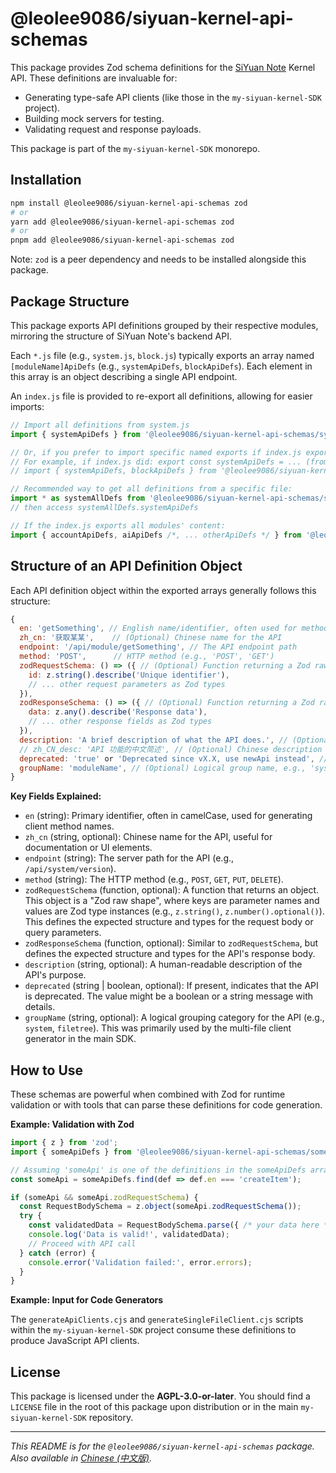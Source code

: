 # @leolee9086/siyuan-kernel-api-schemas

This package provides Zod schema definitions for the [SiYuan Note](https://b3log.org/siyuan/) Kernel API. These definitions are invaluable for:

-   Generating type-safe API clients (like those in the `my-siyuan-kernel-SDK` project).
-   Building mock servers for testing.
-   Validating request and response payloads.

This package is part of the `my-siyuan-kernel-SDK` monorepo.

## Installation

```bash
npm install @leolee9086/siyuan-kernel-api-schemas zod
# or
yarn add @leolee9086/siyuan-kernel-api-schemas zod
# or
pnpm add @leolee9086/siyuan-kernel-api-schemas zod
```

Note: `zod` is a peer dependency and needs to be installed alongside this package.

## Package Structure

This package exports API definitions grouped by their respective modules, mirroring the structure of SiYuan Note's backend API.

Each `*.js` file (e.g., `system.js`, `block.js`) typically exports an array named `[moduleName]ApiDefs` (e.g., `systemApiDefs`, `blockApiDefs`). Each element in this array is an object describing a single API endpoint.

An `index.js` file is provided to re-export all definitions, allowing for easier imports:

```javascript
// Import all definitions from system.js
import { systemApiDefs } from '@leolee9086/siyuan-kernel-api-schemas/system';

// Or, if you prefer to import specific named exports if index.js exports them individually (less common for arrays)
// For example, if index.js did: export const systemApiDefs = ... (from ./system.js)
// import { systemApiDefs, blockApiDefs } from '@leolee9086/siyuan-kernel-api-schemas';

// Recommended way to get all definitions from a specific file:
import * as systemAllDefs from '@leolee9086/siyuan-kernel-api-schemas/system';
// then access systemAllDefs.systemApiDefs

// If the index.js exports all modules' content:
import { accountApiDefs, aiApiDefs /*, ... otherApiDefs */ } from '@leolee9086/siyuan-kernel-api-schemas';
```

## Structure of an API Definition Object

Each API definition object within the exported arrays generally follows this structure:

```javascript
{
  en: 'getSomething', // English name/identifier, often used for method naming in clients
  zh_cn: '获取某某',    // (Optional) Chinese name for the API
  endpoint: '/api/module/getSomething', // The API endpoint path
  method: 'POST',      // HTTP method (e.g., 'POST', 'GET')
  zodRequestSchema: () => ({ // (Optional) Function returning a Zod raw shape for the request body
    id: z.string().describe('Unique identifier'),
    // ... other request parameters as Zod types
  }),
  zodResponseSchema: () => ({ // (Optional) Function returning a Zod raw shape for the response body
    data: z.any().describe('Response data'),
    // ... other response fields as Zod types
  }),
  description: 'A brief description of what the API does.', // (Optional) English description
  // zh_CN_desc: 'API 功能的中文简述', // (Optional) Chinese description (convention may vary)
  deprecated: 'true' or 'Deprecated since vX.X, use newApi instead', // (Optional) Deprecation status/message
  groupName: 'moduleName', // (Optional) Logical group name, e.g., 'system', 'block'
}
```

**Key Fields Explained:**

-   `en` (string): Primary identifier, often in camelCase, used for generating client method names.
-   `zh_cn` (string, optional): Chinese name for the API, useful for documentation or UI elements.
-   `endpoint` (string): The server path for the API (e.g., `/api/system/version`).
-   `method` (string): The HTTP method (e.g., `POST`, `GET`, `PUT`, `DELETE`).
-   `zodRequestSchema` (function, optional): A function that returns an object. This object is a "Zod raw shape", where keys are parameter names and values are Zod type instances (e.g., `z.string()`, `z.number().optional()`). This defines the expected structure and types for the request body or query parameters.
-   `zodResponseSchema` (function, optional): Similar to `zodRequestSchema`, but defines the expected structure and types for the API's response body.
-   `description` (string, optional): A human-readable description of the API's purpose.
-   `deprecated` (string | boolean, optional): If present, indicates that the API is deprecated. The value might be a boolean or a string message with details.
-   `groupName` (string, optional): A logical grouping category for the API (e.g., `system`, `filetree`). This was primarily used by the multi-file client generator in the main SDK.

## How to Use

These schemas are powerful when combined with Zod for runtime validation or with tools that can parse these definitions for code generation.

**Example: Validation with Zod**

```javascript
import { z } from 'zod';
import { someApiDefs } from '@leolee9086/siyuan-kernel-api-schemas/someModule'; // or from the main index.js

// Assuming 'someApi' is one of the definitions in the someApiDefs array
const someApi = someApiDefs.find(def => def.en === 'createItem');

if (someApi && someApi.zodRequestSchema) {
  const RequestBodySchema = z.object(someApi.zodRequestSchema());
  try {
    const validatedData = RequestBodySchema.parse({ /* your data here */ });
    console.log('Data is valid!', validatedData);
    // Proceed with API call
  } catch (error) {
    console.error('Validation failed:', error.errors);
  }
}
```

**Example: Input for Code Generators**

The `generateApiClients.cjs` and `generateSingleFileClient.cjs` scripts within the `my-siyuan-kernel-SDK` project consume these definitions to produce JavaScript API clients.

## License

This package is licensed under the **AGPL-3.0-or-later**. You should find a `LICENSE` file in the root of this package upon distribution or in the main `my-siyuan-kernel-SDK` repository.

---
*This README is for the `@leolee9086/siyuan-kernel-api-schemas` package. Also available in [Chinese (中文版)](./README_zh-CN.md).* 